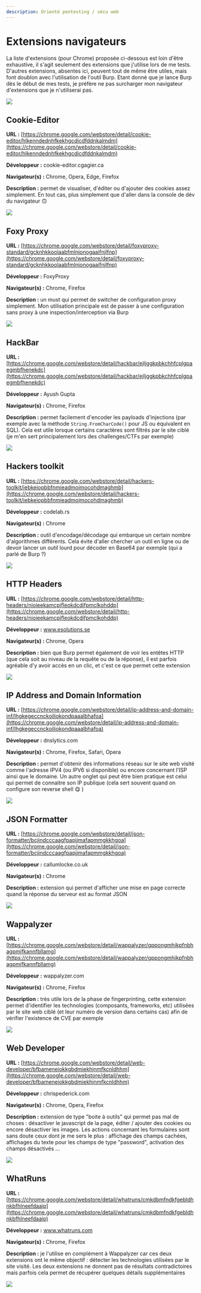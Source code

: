 ```yaml
---
description: Orienté pentesting / sécu web
---
```


# Extensions navigateurs

La liste d'extensions \(pour Chrome\) proposée ci-dessous est loin d'être exhaustive, il s'agit seulement des extensions que j'utilise lors de me tests. D'autres extensions, absentes ici, peuvent tout de même être utiles, mais font doublon avec l'utilisation de l'outil Burp. Etant donné que je lance Burp dès le début de mes tests, je préfère ne pas surcharger mon navigateur d'extensions que je n'utiliserai pas.

![](../.gitbook/assets/e1bae1eba64f2a37935f9ce98baf57a5.jpg)

## Cookie-Editor

**URL :** [https://chrome.google.com/webstore/detail/cookie-editor/hlkenndednhfkekhgcdicdfddnkalmdm](https://chrome.google.com/webstore/detail/cookie-editor/hlkenndednhfkekhgcdicdfddnkalmdm)

**Développeur :** cookie-editor.cgagier.ca

**Navigateur\(s\) :** Chrome, Opera, Edge, Firefox

**Description :** permet de visualiser, d'éditer ou d'ajouter des cookies assez simplement. En tout cas, plus simplement que d'aller dans la console de dév du navigateur 🙃 

![](../.gitbook/assets/c05dde926ccf26deb14e0a7645cbdd04.png)

## Foxy Proxy

**URL :** [https://chrome.google.com/webstore/detail/foxyproxy-standard/gcknhkkoolaabfmlnjonogaaifnjlfnp](https://chrome.google.com/webstore/detail/foxyproxy-standard/gcknhkkoolaabfmlnjonogaaifnjlfnp)

**Développeur :** FoxyProxy

**Navigateur\(s\) :** Chrome, Firefox

**Description :** un must qui permet de switcher de configuration proxy simplement. Mon utilisation principale est de passer à une configuration sans proxy à une inspection/interception via Burp

![](../.gitbook/assets/789b3f441ef01c4213ce2c1a40af98ca.png)

## HackBar

**URL :** [https://chrome.google.com/webstore/detail/hackbar/ejljggkpbkchhfcplgpaegmbfhenekdc](https://chrome.google.com/webstore/detail/hackbar/ejljggkpbkchhfcplgpaegmbfhenekdc)

**Développeur :** Ayush Gupta

**Navigateur\(s\) :** Chrome, Firefox

**Description :** permet facilement d'encoder les payloads d'injections \(par exemple avec la méthode `String.FromCharCode()` pour JS ou équivalent en SQL\). Cela est utile lorsque certains caractères sont filtrés par le site ciblé \(je m'en sert principalement lors des challenges/CTFs par exemple\)

![](../.gitbook/assets/8a047b7a8ccf22c43b6994d1bf57841a.png)

## Hackers toolkit

**URL :** [https://chrome.google.com/webstore/detail/hackers-toolkit/iebkeiopbbfnmieadmojmocohdmaghmb](https://chrome.google.com/webstore/detail/hackers-toolkit/iebkeiopbbfnmieadmojmocohdmaghmb)

**Développeur :** codelab.rs

**Navigateur\(s\) :** Chrome

**Description :** outil d'encodage/décodage qui embarque un certain nombre d'algorithmes différents. Cela évite d'aller chercher un outil en ligne ou de devoir lancer un outil lourd pour décoder en Base64 par exemple \(qui a parlé de Burp ?\)

![](../.gitbook/assets/2030097b8b14477dfd15f4dddae339c3.png)

## HTTP Headers

**URL :** [https://chrome.google.com/webstore/detail/http-headers/nioieekamcpjfleokdcdifpmclkohddp](https://chrome.google.com/webstore/detail/http-headers/nioieekamcpjfleokdcdifpmclkohddp)

**Développeur :** www.esolutions.se

**Navigateur\(s\) :** Chrome, Opera

**Description :** bien que Burp permet également de voir les entêtes HTTP \(que cela soit au niveau de la requête ou de la réponse\), il est parfois agréable d'y avoir accès en un clic, et c'est ce que permet cette extension

![](../.gitbook/assets/a0619fc5a51e8234e05ad3c943078c0e.png)

## IP Address and Domain Information

**URL :** [https://chrome.google.com/webstore/detail/ip-address-and-domain-inf/lhgkegeccnckoiliokondpaaalbhafoa](https://chrome.google.com/webstore/detail/ip-address-and-domain-inf/lhgkegeccnckoiliokondpaaalbhafoa)

**Développeur :** dnslytics.com

**Navigateur\(s\) :** Chrome, Firefox, Safari, Opera

**Description :** permet d'obtenir des informations réseau sur le site web visité comme l'adresse IPV4 \(ou IPV6 si disponible\) ou encore concernant l'ISP ainsi que le domaine. Un autre onglet qui peut être bien pratique est celui qui permet de connaitre son IP publique \(cela sert souvent quand on configure son reverse shell 😋 \)

![](../.gitbook/assets/9ee2fc1fba821b0ff41dfa9119b05abf.png)

## JSON Formatter

**URL :** [https://chrome.google.com/webstore/detail/json-formatter/bcjindcccaagfpapjjmafapmmgkkhgoa](https://chrome.google.com/webstore/detail/json-formatter/bcjindcccaagfpapjjmafapmmgkkhgoa)

**Développeur :** callumlocke.co.uk

**Navigateur\(s\) :** Chrome

**Description :** extension qui permet d'afficher une mise en page correcte quand la réponse du serveur est au format JSON

![](../.gitbook/assets/d09491153d19077e7902e0488ffbf2f7.png)



## Wappalyzer

**URL :** [https://chrome.google.com/webstore/detail/wappalyzer/gppongmhjkpfnbhagpmjfkannfbllamg](https://chrome.google.com/webstore/detail/wappalyzer/gppongmhjkpfnbhagpmjfkannfbllamg)

**Développeur :** wappalyzer.com

**Navigateur\(s\) :** Chrome, Firefox

**Description :** très utile lors de la phase de fingerprinting, cette extension permet d'identifier les technologies \(composants, frameworks, etc\) utilisées par le site web ciblé \(et leur numéro de version dans certains cas\) afin de vérifier l'existence de CVE par exemple

![](../.gitbook/assets/836bd9bf0cc30be9872588ead1facd3d.png)

## Web Developer

**URL :** [https://chrome.google.com/webstore/detail/web-developer/bfbameneiokkgbdmiekhjnmfkcnldhhm](https://chrome.google.com/webstore/detail/web-developer/bfbameneiokkgbdmiekhjnmfkcnldhhm)

**Développeur :** chrispederick.com

**Navigateur\(s\) :** Chrome, Opera, Firefox

**Description :** extension de type "boite à outils" qui permet pas mal de choses : désactiver le javascript de la page, éditer / ajouter des cookies ou encore désactiver les images. Les actions concernant les formulaires sont sans doute ceux dont je me sers le plus : affichage des champs cachées, affichages du texte pour les champs de type "password", activation des champs désactivés ...

![](../.gitbook/assets/ea6c9a00d8a27a26f7df75b8951bc612.png)

## WhatRuns

**URL :** [https://chrome.google.com/webstore/detail/whatruns/cmkdbmfndkfgebldhnkbfhlneefdaaip](https://chrome.google.com/webstore/detail/whatruns/cmkdbmfndkfgebldhnkbfhlneefdaaip)

**Développeur :** www.whatruns.com

**Navigateur\(s\) :** Chrome, Firefox

**Description :** je l'utilise en complément à Wappalyzer car ces deux extensions ont le même objectif : détecter les technologies utilisées par le site visité. Les deux extensions ne donnent pas de résultats contradictoires mais parfois cela permet de récupérer quelques détails supplémentaires

![](../.gitbook/assets/e12a0d5f71f5d4283eeaad31f171b350.png)





